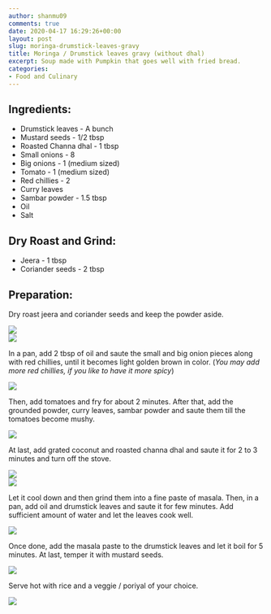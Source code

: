 ```yaml
---
author: shanmu09
comments: true
date: 2020-04-17 16:29:26+00:00
layout: post
slug: moringa-drumstick-leaves-gravy
title: Moringa / Drumstick leaves gravy (without dhal)
excerpt: Soup made with Pumpkin that goes well with fried bread.
categories:
- Food and Culinary
---
```

















## Ingredients:







  * Drumstick leaves - A bunch
  * Mustard seeds - 1/2 tbsp
  * Roasted Channa dhal - 1 tbsp
  * Small onions - 8
  * Big onions - 1 (medium sized)
  * Tomato - 1 (medium sized)
  * Red chillies - 2 
  * Curry leaves
  * Sambar powder - 1.5 tbsp
  * Oil
  * Salt






## Dry Roast and Grind:







  * Jeera - 1 tbsp
  * Coriander seeds - 2 tbsp






## Preparation:







Dry roast jeera and coriander seeds and keep the powder aside.




<div class="img-row">
     <div class="img-column">
	<img src="https://github.com/bbalakriz/bbalakriz.github.io/raw/master/images/moringa-leaves-gravy/1.jpg"  class="img-rounded-corner-sbs" />
     </div>
     <div class="img-column">
	<img src="https://github.com/bbalakriz/bbalakriz.github.io/raw/master/images/moringa-leaves-gravy/2.jpg" class="img-rounded-corner-sbs" />
         </div>
</div>
<p/>



In a pan, add 2 tbsp of oil and saute the small and big onion pieces along with red chillies, until it becomes light golden brown in color. (_You may add more red chillies, if you like to have it more spicy_)



<div>
	<img src="https://github.com/bbalakriz/bbalakriz.github.io/raw/master/images/moringa-leaves-gravy/3.jpg"  class="img-rounded-corner-body"/>
</div>
<p/>




Then, add tomatoes and fry for about 2 minutes. After that, add the grounded powder, curry leaves, sambar powder and saute them till the tomatoes become mushy.




<div>
	<img src="https://github.com/bbalakriz/bbalakriz.github.io/raw/master/images/moringa-leaves-gravy/4.jpg"  class="img-rounded-corner-body"/>
</div>
<p/>




At last, add grated coconut and roasted channa dhal and saute it for 2 to 3 minutes and turn off the stove.




<div class="img-row">
     <div class="img-column">
	<img src="https://github.com/bbalakriz/bbalakriz.github.io/raw/master/images/moringa-leaves-gravy/5.jpg"  class="img-rounded-corner-sbs" />
     </div>
     <div class="img-column">
	<img src="https://github.com/bbalakriz/bbalakriz.github.io/raw/master/images/moringa-leaves-gravy/6.jpg" class="img-rounded-corner-sbs" />
         </div>
</div>
<p/>






Let it cool down and then grind them into a fine paste of masala. Then, in  a pan, add oil and drumstick leaves and saute it for few minutes. Add sufficient amount of water and let the leaves cook well.




<div>
	<img src="https://github.com/bbalakriz/bbalakriz.github.io/raw/master/images/moringa-leaves-gravy/7.jpg"  class="img-rounded-corner-body"/>
</div>
<p/>





Once done, add the masala paste to the drumstick leaves and let it boil for 5 minutes. At last, temper it with mustard seeds. 


<div>
	<img src="https://github.com/bbalakriz/bbalakriz.github.io/raw/master/images/moringa-leaves-gravy/8.png"  class="img-rounded-corner-body"/>
</div>
<p/>





Serve hot with rice and a veggie / poriyal of your choice.



<div>
	<img src="https://github.com/bbalakriz/bbalakriz.github.io/raw/master/images/moringa-leaves-gravy/9.png"  class="img-rounded-corner-body"/>
</div>
<p/>







